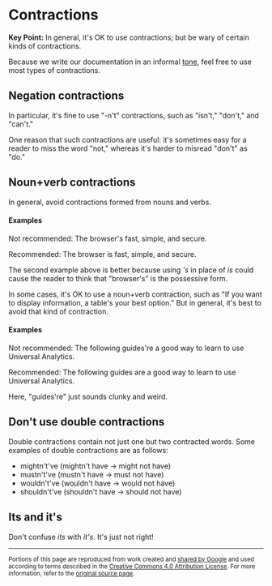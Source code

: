 # Contractions

**Key Point:** In general, it's OK to use contractions; but be wary of certain
kinds of contractions.

Because we write our documentation in an informal [tone](tone.md), feel free to
use most types of contractions.

## Negation contractions

In particular, it's fine to use "-n't" contractions, such as "isn't," "don't,"
and "can't."

One reason that such contractions are useful: it's sometimes easy for a reader
to miss the word "not," whereas it's harder to misread "don't" as "do."

## Noun+verb contractions

In general, avoid contractions formed from nouns and verbs.

#### Examples

Not recommended: The browser's fast, simple, and secure.

Recommended: The browser is fast, simple, and secure.

The second example above is better because using _'s_ in place of _is_ could
cause the reader to think that "browser's" is the possessive form.

In some cases, it's OK to use a noun+verb contraction, such as "If you want to
display information, a table's your best option." But in general, it's best to
avoid that kind of contraction.

#### Examples

Not recommended: The following guides're a good way to learn to use Universal
Analytics.

Recommended: The following guides are a good way to learn to use Universal
Analytics.

Here, "guides're" just sounds clunky and weird.

## Don't use double contractions

Double contractions contain not just one but two contracted words. Some examples
of double contractions are as follows:

- mightn't've (mightn't have → might not have)
- mustn't've (mustn't have → must not have)
- wouldn't've (wouldn't have → would not have)
- shouldn't've (shouldn't have → should not have)

## Its and it's

Don't confuse _its_ with _it's_. It's just not right!

---

<small>Portions of this page are reproduced from work created and
[shared by Google](https://developers.google.com/readme/policies/) and used
according to terms described in the
[Creative Commons 4.0 Attribution License](https://creativecommons.org/licenses/by/4.0/).
For more information, refer to the
[original source page](https://developers.google.com/style/contractions).</small>
